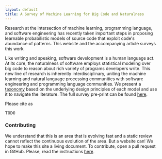 ```yaml
---
layout: default
title: A Survey of Machine Learning for Big Code and Naturalness
---
```

Research at the intersection of machine learning, programming language, and
software engineering has recently taken important steps in proposing learnable
probabilistic models of source code that exploit code's abundance of patterns.
This website and the accompanying article surveys this work.

Like writing and speaking, software development is a human language act.  
At its core,
the naturalness of software employs statistical modeling over big code to
reason about rich variety of programs developers write.  This new line of
research is inherently interdisciplinary, uniting the machine learning and 
natural language processing communities with software engineering
and programming language communities. We present a [taxonomy](\taxnomomy)
based on the underlying design principles of each model and use it to navigate
the literature. The full survey pre-print can be found [here]().


Please cite as
<pre>
TODO
</pre>

### Contributing

We understand that this is an area that is evolving fast and a static review cannot reflect the continuous evolution of the area. But a website can! We hope to make this site a living document. To contribute, open a pull request in GitHub. Please, read the instructions [here](contributing.html).

